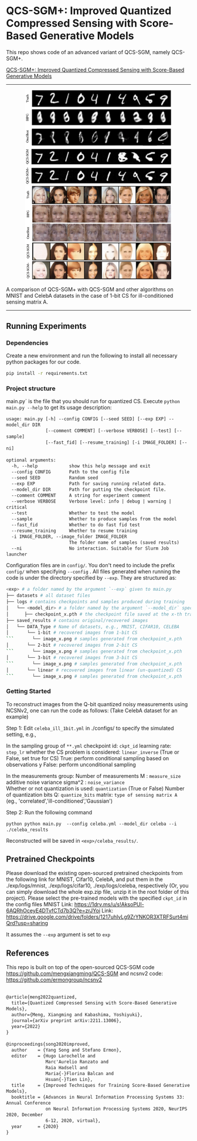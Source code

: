 # QCS-SGM+: Improved Quantized Compressed Sensing with Score-Based Generative Models

This repo shows code of an advanced variant of QCS-SGM, namely QCS-SGM+. 

[QCS-SGM+: Improved Quantized Compressed Sensing with Score-Based Generative Models](https://arxiv.org/abs/2302.00919v2)

-----------------------------------------------------------------------------------------
<div align="center">
  <img src="assets/mnist.png" alt="MNIST" width="400"/>
  <img src="assets/celeba.png" alt="CelebA" width="400"/>
</div>

A comparison of QCS-SGM+ with QCS-SGM and other algorithms on MNIST and CelebA datasets in the case of 1-bit CS for ill-conditioned sensing matrix A. 

-----------------------------------------------------------------------------------------

## Running Experiments

### Dependencies

Create a new environment and run the following to install all necessary python packages for our code.

```bash
pip install -r requirements.txt
```

### Project structure

main.py` is the file that you should run for quantized CS. Execute ```python main.py --help``` to get its usage description:

```
usage: main.py [-h] --config CONFIG [--seed SEED] [--exp EXP] --model_dir DIR
               [--comment COMMENT] [--verbose VERBOSE] [--test] [--sample]
               [--fast_fid] [--resume_training] [-i IMAGE_FOLDER] [--ni]

optional arguments:
  -h, --help            show this help message and exit
  --config CONFIG       Path to the config file
  --seed SEED           Random seed
  --exp EXP             Path for saving running related data.
  --model_dir DIR       Path for putting the checkpoint file.
  --comment COMMENT     A string for experiment comment
  --verbose VERBOSE     Verbose level: info | debug | warning | critical
  --test                Whether to test the model
  --sample              Whether to produce samples from the model
  --fast_fid            Whether to do fast fid test
  --resume_training     Whether to resume training
  -i IMAGE_FOLDER, --image_folder IMAGE_FOLDER
                        The folder name of samples (saved results)
  --ni                  No interaction. Suitable for Slurm Job launcher
```

Configuration files are in `config/`. You don't need to include the prefix `config/` when specifying  `--config` . All files generated when running the code is under the directory specified by `--exp`. They are structured as:

```bash
<exp> # a folder named by the argument `--exp` given to main.py
├── datasets # all dataset files
├── logs # contains checkpoints and samples produced during training
│   └── <model_dir> # a folder named by the argument `--model_dir` specified to main.py
│      ├── checkpoint_x.pth # the checkpoint file saved at the x-th training iteration
├── saved_results # contains original/recovered images
│   └── DATA_Type # Name of datasets, e.g., MNIST, CIFAR10, CELEBA
│       └── 1-bit # recovered images from 1-bit CS       
```       └── image_x.png # samples generated from checkpoint_x.pth 
│       └── 2-bit # recovered images from 2-bit CS         
```       └── image_x.png # samples generated from checkpoint_x.pth
│       └── 3-bit # recovered images from 3-bit CS        
```       └── image_x.png # samples generated from checkpoint_x.pth
│       └── linear # recovered images from linear (un-quantized) CS        
```       └── image_x.png # samples generated from checkpoint_x.pth
```



### Getting Started 
To reconstruct images from the Q-bit quantized noisy measurements using NCSNv2, one can run the code as follows:
(Take CelebA dataset for an example)

Step 1: 
Edit `celeba_ill_1bit.yml` in ./configs/ to specify the simulated setting, e.g.,

In the sampling group of `**.yml`
    checkpoint id:  `ckpt_id` 
    learning rate:  `step_lr`
    whether the CS problem is considered:  `linear_inverse`  (True or False, set true for CS)
    True: perform conditional sampling based on observations y
    False: perform unconditional sampling 

In the measurements group:
Number of measurements M : `measure_size` 
additive noise variance sigma^2 : `noise_variance`  
Whether or not quantization is used: `quantization`  (True or False)
Number of quantization bits Q: `quantize_bits`
matrix: `type of sensing matrix A `  (eg., 'correlated','ill-conditioned','Gaussian')



Step 2: 
Run the following command 
```shell
python python main.py  --config celeba.yml --model_dir celeba --i ./celeba_results
```
Reconstructed  will be saved in `<exp>/celeba_results/`.



## Pretrained Checkpoints

Please download the existing open-sourced pretrained checkpoints from the following link for MNIST, Cifar10, CelebA, and put them in the 
./exp/logs/mnist, ./exp/logs/cifar10, ./exp/logs/celeba, respectively (Or, you can simply download the whole exp.zip file, unzip it in the root folder of this project). Please select the pre-trained models with the specified `ckpt_id`  in the  config files
MNIST Link: https://1drv.ms/u/s!AksoPUl-6AQRhOceyE4DTvfCTd7b3Q?e=zrJYoi
Link: https://drive.google.com/drive/folders/1217uhIvLg9ZrYNKOR3XTRFSurt4miQrd?usp=sharing

It assumes the `--exp`   argument is set to `exp`


## References

This repo is built on top of the open-sourced QCS-SGM code https://github.com/mengxiangming/QCS-SGM and ncsnv2 code: https://github.com/ermongroup/ncsnv2

```shell

@article{meng2022quantized,
  title={Quantized Compressed Sensing with Score-Based Generative Models},
  author={Meng, Xiangming and Kabashima, Yoshiyuki},
  journal={arXiv preprint arXiv:2211.13006},
  year={2022}
}

@inproceedings{song2020improved,
  author    = {Yang Song and Stefano Ermon},
  editor    = {Hugo Larochelle and
               Marc'Aurelio Ranzato and
               Raia Hadsell and
               Maria{-}Florina Balcan and
               Hsuan{-}Tien Lin},
  title     = {Improved Techniques for Training Score-Based Generative Models},
  booktitle = {Advances in Neural Information Processing Systems 33: Annual Conference
               on Neural Information Processing Systems 2020, NeurIPS 2020, December
               6-12, 2020, virtual},
  year      = {2020}
}
```
